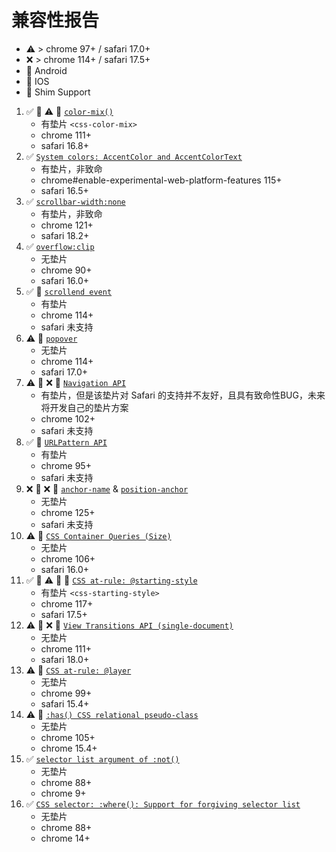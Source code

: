 # 兼容性报告

- ⚠️ > chrome 97+ / safari 17.0+
- ❌ > chrome 114+ / safari 17.5+
- 🤖 Android
- 🍎 IOS
- 🧩 Shim Support

1. ✅ 🧩 ⚠️ 🤖 [`color-mix()`](https://caniuse.com/mdn-css_types_color_color-mix)
   - 有垫片 `<css-color-mix>`
   - chrome 111+
   - safari 16.8+
1. ✅ [`System colors: AccentColor and AccentColorText`](https://caniuse.com/mdn-css_types_color_system-color_accentcolor_accentcolortext)
   - 有垫片，非致命
   - chrome#enable-experimental-web-platform-features 115+
   - safari 16.5+
1. ✅ [`scrollbar-width:none`](https://caniuse.com/mdn-css_properties_scrollbar-width)
   - 有垫片，非致命
   - chrome 121+
   - safari 18.2+
1. ✅ [`overflow:clip`](https://caniuse.com/css-overflow)
   - 无垫片
   - chrome 90+
   - safari 16.0+
1. ✅ 🧩 [`scrollend event`](https://caniuse.com/mdn-api_element_scrollend_event)
   - 有垫片
   - chrome 114+
   - safari 未支持
1. ⚠️ 🤖 [`popover`](https://caniuse.com/mdn-api_htmlelement_popover)
   - 无垫片
   - chrome 114+
   - safari 17.0+
1. ⚠️ 🤖 ❌ 🍎 [`Navigation API`](https://caniuse.com/mdn-api_navigation)
   - 有垫片，但是该垫片对 Safari 的支持并不友好，且具有致命性BUG，未来将开发自己的垫片方案
   - chrome 102+
   - safari 未支持
1. ✅ 🧩 [`URLPattern API`](https://caniuse.com/mdn-api_urlpattern)
   - 有垫片
   - chrome 95+
   - safari 未支持
1. ❌ 🤖 ❌ 🍎 [`anchor-name`](https://caniuse.com/mdn-css_properties_anchor-name) & [`position-anchor`](https://caniuse.com/mdn-css_properties_position-anchor)
   - 无垫片
   - chrome 125+
   - safari 未支持
1. ⚠️ 🤖 [`CSS Container Queries (Size)`](https://caniuse.com/css-container-queries)
   - 无垫片
   - chrome 106+
   - safari 16.0+
1. ✅ 🧩 ⚠️ 🤖 🍎 [`CSS at-rule: @starting-style`](https://caniuse.com/mdn-css_at-rules_starting-style)
   - 有垫片 `<css-starting-style>`
   - chrome 117+
   - safari 17.5+
1. ⚠️ 🍎 ❌ 🍎 [`View Transitions API (single-document)`](https://caniuse.com/view-transitions)
   - 无垫片
   - chrome 111+
   - safari 18.0+
1. ⚠️ 🤖 [`CSS at-rule: @layer`](https://caniuse.com/mdn-css_at-rules_layer)
   - 无垫片
   - chrome 99+
   - safari 15.4+
1. ⚠️ 🤖 [`:has() CSS relational pseudo-class`](https://caniuse.com/css-has)
   - 无垫片
   - chrome 105+
   - chrome 15.4+
1. ✅ [`selector list argument of :not()`](https://caniuse.com/css-not-sel-list)
   - 无垫片
   - chrome 88+
   - chrome 9+
1. ✅ [`CSS selector: :where(): Support for forgiving selector list`](https://caniuse.com/mdn-css_selectors_where_forgiving_selector_list)
   - 无垫片
   - chrome 88+
   - chrome 14+
